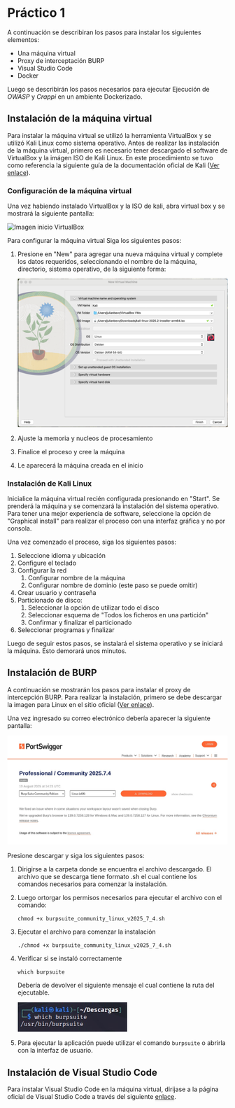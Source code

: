 # Práctico 1

A continuación se describiran los pasos para instalar los siguientes elementos:

- Una máquina virtual
- Proxy de interceptación BURP
- Visual Studio Code
- Docker 

Luego se describirán los pasos necesarios para ejecutar Ejecución de *OWASP* y *Crappi* en un ambiente Dockerizado.

## Instalación de la máquina virtual

Para instalar la máquina virtual se utilizó la herramienta VirtualBox y se utilizó Kali Linux como sistema operativo. 
Antes de realizar las instalación de la máquina virtual, primero es necesario tener descargado el software de VirtualBox y la imágen ISO de Kali Linux. En este procedimiento se tuvo como referencia la siguiente guía de la documentación oficial de Kali ([Ver enlace](https://www.kali.org/docs/virtualization/install-virtualbox-guest-vm/)).

### Configuración de la máquina virtual

Una vez habiendo instalado VirtualBox y la ISO de kali, abra virtual box y se mostrará la siguiente pantalla:
   
   ![Imagen inicio VirtualBox](https://www.kali.org/docs/virtualization/install-virtualbox-guest-vm/vb-01.png)
   
Para configurar la máquina virtual Siga los siguientes pasos:

1. Presione en "New" para agregar una nueva máquina virtual y complete los datos requeridos, seleccionando el nombre de la máquina, directorio, sistema operativo, de la siguiente forma:
   
   ![Imagen configuración máquina virtual](/imagenes/practico1/Kali_VirtualBox/VirtualBox_1.png)
   
2. Ajuste la memoria y nucleos de procesamiento
3. Finalice el proceso y cree la máquina
4. Le aparecerá la máquina creada en el inicio

### Instalación de Kali Linux

Inicialice la máquina virtual recién configurada presionando en "Start". Se prenderá la máquina y se comenzará la instalación del sistema operativo. Para tener una mejor experiencia de software, seleccione la opción de "Graphical install" para realizar el proceso con una interfaz gráfica y no por consola. 

Una vez comenzado el proceso, siga los siguientes pasos:

1. Seleccione idioma y ubicación
2. Configure el teclado
3. Configurar la red
   1. Configurar nombre de la máquina
   2. Configurar nombre de dominio (este paso se puede omitir)
4. Crear usuario y contraseña
5. Particionado de disco:
   1. Seleccionar la opción de utilizar todo el disco
   2. Seleccionar esquema de "Todos los ficheros en una partición"
   3. Confirmar y finalizar el particionado
7. Seleccionar programas y finalizar

Luego de seguir estos pasos, se instalará el sistema operativo y se iniciará la máquina. Esto demorará unos minutos. 

## Instalación de BURP

A continuación se mostrarán los pasos para instalar el proxy de intercepción BURP. Para realizar la instalación, primero se debe descargar la imagen para Linux en el sitio oficial ([Ver enlace](https://portswigger.net/burp/communitydownload)). 

Una vez ingresado su correo electrónico debería aparecer la siguiente pantalla:

![Imagen instalación BURP](imagenes/practico1/Burp/Burp_1.jpeg)

Presione descargar y siga los siguientes pasos:

1. Dirigirse a la carpeta donde se encuentra el archivo descargado. El archivo que se descarga tiene formato .sh 
el cual contiene los comandos necesarios para comenzar la instalación. 
2. Luego ortorgar los permisos necesarios para ejecutar el archivo con el comando: 
   ```
   chmod +x burpsuite_community_linux_v2025_7_4.sh
   ```
3. Ejecutar el archivo para comenzar la instalación
   ```
   ./chmod +x burpsuite_community_linux_v2025_7_4.sh
   ```
4. Verificar si se instaló correctamente 
   ```
   which burpsuite
   ```

   Debería de devolver el siguiente mensaje el cual contiene la ruta del ejecutable.

   ![Imagen instalación BURP](imagenes/practico1/Burp/Burp_2.jpeg)
5. Para ejecutar la aplicación puede utilizar el comando `burpsuite` o abrirla con la interfaz de usuario. 

## Instalación de Visual Studio Code

Para instalar Visual Studio Code en la máquina virtual, dirijase a la página oficial de Visual Studio Code a través del siguiente [enlace](https://code.visualstudio.com/docs/setup/linux#_install-vs-code-on-linux). 
